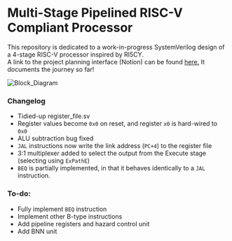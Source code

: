 # Multi-Stage Pipelined RISC-V Compliant Processor
This repository is dedicated to a work-in-progress SystemVerilog design of a 4-stage RISC-V processor inspired by RI5CY.  
A link to the project planning interface (Notion) can be found [here.](https://boatneck-ping-f37.notion.site/Individual-Project-24f37a1b95bd4415b68c7d97c25824d7?pvs=4) It documents the journey so far!

![Block_Diagram](https://github.com/will-arden/risc-v-core/blob/main/doc/block_diagram?raw=true)

### Changelog
* Tidied-up register_file.sv
* Register values become `0x0` on reset, and register `x0` is hard-wired to `0x0`
* ALU subtraction bug fixed
* `JAL` instructions now write the link address (`PC+4`) to the register file
* 3:1 multiplexer added to select the output from the Execute stage (selecting using `ExPathE`)
* `BEQ` is partially implemented, in that it behaves identically to a `JAL` instruction.

### To-do:
* Fully implement `BEQ` instruction
* Implement other B-type instructions
* Add pipeline registers and hazard control unit
* Add BNN unit
